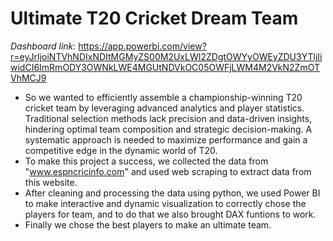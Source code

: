 # Ultimate T20 Cricket Dream Team

*Dashboard link*: https://app.powerbi.com/view?r=eyJrIjoiNTVhNDIxNDItMGMyZS00M2UxLWI2ZDgtOWYyOWEyZDU3YTljIiwidCI6ImRmODY3OWNkLWE4MGUtNDVkOC05OWFjLWM4M2VkN2ZmOTVhMCJ9

- So we wanted to efficiently assemble a championship-winning T20 cricket team by leveraging advanced analytics and player statistics. Traditional selection methods lack precision and data-driven insights, hindering optimal team composition and strategic decision-making. A systematic approach is needed to maximize performance and gain a competitive edge in the dynamic world of T20.
- To make this project a success, we collected the data from "www.espncricinfo.com" and used web scraping to extract data from this website.
- After cleaning and processing the data using python, we used Power BI to make interactive and dynamic visualization to correctly chose the players for team, and to do that we also brought DAX funtions to work.
- Finally we chose the best players to make an ultimate team.
